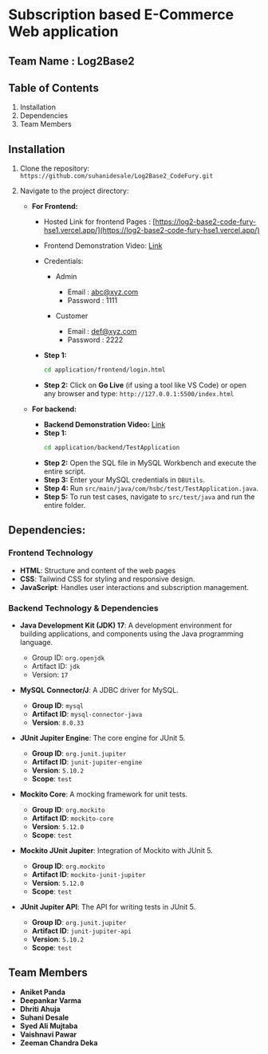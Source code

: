 # Subscription based E-Commerce Web application 
## Team Name : Log2Base2

## Table of Contents
1. Installation
2. Dependencies
3. Team Members

## Installation
1. Clone the repository:
   `https://github.com/suhanidesale/Log2Base2_CodeFury.git`
   
2. Navigate to the project directory:

   - **For Frontend:**
      - Hosted Link for frontend Pages : [https://log2-base2-code-fury-hse1.vercel.app/](https://log2-base2-code-fury-hse1.vercel.app/)
      - Frontend Demonstration Video: [Link](https://drive.google.com/file/d/1leRO-YRQHYM2Mcm8HZcn3iojQPldIRWn/view?usp=drive_link)
      - Credentials:
       
          - Admin 
            - Email : abc@xyz.com
            - Password :  1111 
            
          - Customer 
            - Email : def@xyz.com
            - Password :  2222

     - **Step 1:**
       ```bash
       cd application/frontend/login.html
       ```
     - **Step 2:** Click on **Go Live** (if using a tool like VS Code) or open any browser and type: `http://127.0.0.1:5500/index.html`

   - **For backend:**
     - **Backend Demonstration Video:** [Link](https://drive.google.com/file/d/1WLrqsfYTkh6bq2bYZF3m80zxqo9tkIqZ/view?usp=drive_link)
     - **Step 1:**
       ```bash
       cd application/backend/TestApplication
       ```
     - **Step 2:** Open the SQL file in MySQL Workbench and execute the entire script.
     - **Step 3:** Enter your MySQL credentials in `DBUtils`.
     - **Step 4:** Run `src/main/java/com/hsbc/test/TestApplication.java`.
     - **Step 5:** To run test cases, navigate to `src/test/java` and run the entire folder.

## Dependencies:

### Frontend Technology

- **HTML**: Structure and content of the web pages
- **CSS**: Tailwind CSS for styling and responsive design.
- **JavaScript**: Handles user interactions and subscription management.

### Backend Technology & Dependencies

- **Java Development Kit (JDK) 17**: A development environment for building applications, and components using the Java programming language.
   - Group ID: `org.openjdk`
   - Artifact ID: `jdk`
   - Version: `17`

- **MySQL Connector/J**: A JDBC driver for MySQL.
  - **Group ID**: `mysql`
  - **Artifact ID**: `mysql-connector-java`
  - **Version**: `8.0.33`

- **JUnit Jupiter Engine**: The core engine for JUnit 5.
  - **Group ID**: `org.junit.jupiter`
  - **Artifact ID**: `junit-jupiter-engine`
  - **Version**: `5.10.2`
  - **Scope**: `test`

- **Mockito Core**: A mocking framework for unit tests.
  - **Group ID**: `org.mockito`
  - **Artifact ID**: `mockito-core`
  - **Version**: `5.12.0`
  - **Scope**: `test`

- **Mockito JUnit Jupiter**: Integration of Mockito with JUnit 5.
  - **Group ID**: `org.mockito`
  - **Artifact ID**: `mockito-junit-jupiter`
  - **Version**: `5.12.0`
  - **Scope**: `test`

- **JUnit Jupiter API**: The API for writing tests in JUnit 5.
  - **Group ID**: `org.junit.jupiter`
  - **Artifact ID**: `junit-jupiter-api`
  - **Version**: `5.10.2`
  - **Scope**: `test`
   

## Team Members

- **Aniket Panda**  
- **Deepankar Varma**  
- **Dhriti Ahuja**  
- **Suhani Desale**  
- **Syed Ali Mujtaba**  
- **Vaishnavi Pawar**  
- **Zeeman Chandra Deka**

